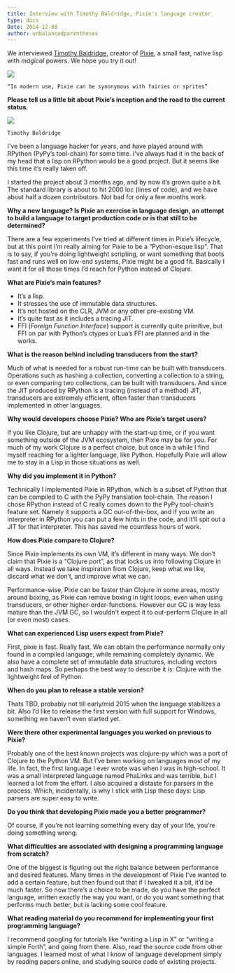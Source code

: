 ```yaml
---
title: Interview with Timothy Baldridge, Pixie's language creator
type: docs
Date: 2014-12-08
author: unbalancedparentheses
---
```

We interviewed [Timothy Baldridge](https://twitter.com/timbaldridge), creator of [Pixie](https://github.com/pixie-lang/pixie), a small fast, native lisp with _magical_ powers. We hope you try it out!

![](https://cdn-images-1.medium.com/max/800/1*jYqNf1VQpmxhv7WwkPm1Ag.jpeg)

`“In modern use, Pixie can be synonymous with fairies or sprites”`

**Please tell us a little bit about Pixie’s inception and the road to the current status.**

![](https://cdn-images-1.medium.com/max/400/1*s4cstPwICRsq-gb1zJ261Q.jpeg)

`Timothy Baldridge`

I've been a language hacker for years, and have played around with RPython (PyPy’s tool-chain) for some time. I've always had it in the back of my head that a lisp on RPython would be a good project. But it seems like this time it’s really taken off.

I started the project about 3 months ago, and by now it’s grown quite a bit. The standard library is about to hit 2000 loc (lines of code), and we have about half a dozen contributors. Not bad for only a few months work.

**Why a new language? Is Pixie an exercise in language design, an attempt to build a language to target production code or is that still to be determined?**

There are a few experiments I’ve tried at different times in Pixie’s lifecycle, but at this point I’m really aiming for Pixie to be a “Python-esque lisp”. That is to say, if you’re doing lightweight scripting, or want something that boots fast and runs well on low-end systems, Pixie might be a good fit. Basically I want it for all those times I’d reach for Python instead of Clojure.

**What are Pixie’s main features?**

* It’s a lisp.
* It stresses the use of immutable data structures.
* It’s not hosted on the CLR, JVM or any other pre-existing VM.
* It’s quite fast as it includes a tracing JIT.
* FFI (_Foreign Function Interface_) support is currently quite primitive, but FFI on par with Python’s ctypes or Lua’s FFI are planned and in the works.

**What is the reason behind including transducers from the start?**

Much of what is needed for a robust run-time can be built with transducers. Operations such as hashing a collection, converting a collection to a string, or even comparing two collections, can be built with transducers. And since the JIT produced by RPython is a tracing (instead of a method) JIT, transducers are extremely efficient, often faster than transducers implemented in other languages.

**Why would developers choose Pixie? Who are Pixie’s target users?**

If you like Clojure, but are unhappy with the start-up time, or if you want something outside of the JVM ecosystem, then Pixie may be for you. For much of my work Clojure is a perfect choice, but once in a while I find myself reaching for a lighter language, like Python. Hopefully Pixie will allow me to stay in a Lisp in those situations as well.

**Why did you implement it in Python?**

Technically I implemented Pixie in RPython, which is a subset of Python that can be compiled to C with the PyPy translation tool-chain. The reason I chose RPython instead of C really comes down to the PyPy tool-chain’s feature set. Namely it supports a GC out-of-the-box, and if you write an interpreter in RPython you can put a few hints in the code, and it’ll spit out a JIT for that interpreter. This has saved me countless hours of work.

**How does Pixie compare to Clojure?**

Since Pixie implements its own VM, it’s different in many ways. We don’t claim that Pixie is a “Clojure port”, as that locks us into following Clojure in all ways. Instead we take inspiration from Clojure, keep what we like, discard what we don’t, and improve what we can.

Performance-wise, Pixie can be faster than Clojure in some areas, mostly around boxing, as Pixie can remove boxing in tight loops, even when using transducers, or other higher-order-functions. However our GC is way less mature than the JVM GC, so I wouldn't expect it to out-perform Clojure in all (or even most) cases.

**What can experienced Lisp users expect from Pixie?**

First, pixie is fast. Really fast. We can obtain the performance normally only found in a compiled language, while remaining completely dynamic. We also have a complete set of immutable data structures, including vectors and hash maps. So perhaps the best way to describe it is: Clojure with the lightweight feel of Python.

**When do you plan to release a stable version?**

Thats TBD, probably not till early/mid 2015 when the language stabilizes a bit. Also I’d like to release the first version with full support for Windows, something we haven’t even started yet.

**Were there other experimental languages you worked on previous to Pixie?**

Probably one of the best known projects was clojure-py which was a port of Clojure to the Python VM. But I’ve been working on languages most of my life. In fact, the first language I ever wrote was when I was in high-school. It was a small interpreted language named PhaLinks and was terrible, but I learned a lot from the effort. I also acquired a distaste for parsers in the process. Which, incidentally, is why I stick with Lisp these days: Lisp parsers are super easy to write.

**Do you think that developing Pixie made you a better programmer?**

Of course, if you’re not learning something every day of your life, you’re doing something wrong.

**What difficulties are associated with designing a programming language from scratch?**

One of the biggest is figuring out the right balance between performance and desired features. Many times in the development of Pixie I've wanted to add a certain feature, but then found out that if I tweaked it a bit, it’d be much faster. So now there’s a choice to be made, do you have the perfect language, written exactly the way you want, or do you want something that performs much better, but is lacking some cool feature.

**What reading material do you recommend for implementing your first programming language?**

I recommend googling for tutorials like “writing a Lisp in X” or “writing a simple Forth”, and going from there. Also, read the source code from other languages. I learned most of what I know of language development simply by reading papers online, and studying source code of existing projects.

